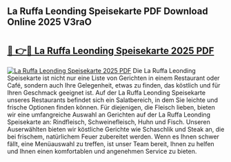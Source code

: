## La Ruffa Leonding Speisekarte PDF Download Online 2025 V3raO

# <h2><a href="http://gc6dws.nevu.top/?p=La+Ruffa+Leonding+Speisekarte">🔗 👉🔴 La Ruffa Leonding Speisekarte 2025 PDF</a></h2>

[![La Ruffa Leonding Speisekarte 2025 PDF](https://i.imgur.com/dBaPXMq.png)](http://gc6dws.nevu.top/?p=La+Ruffa+Leonding+Speisekarte)
Die La Ruffa Leonding Speisekarte ist nicht nur eine Liste von Gerichten in einem Restaurant oder Café, sondern auch Ihre Gelegenheit, etwas zu finden, das köstlich und für Ihren Geschmack geeignet ist. Auf der La Ruffa Leonding Speisekarte unseres Restaurants befindet sich ein Salatbereich, in dem Sie leichte und frische Optionen finden können. Für diejenigen, die Fleisch lieben, bieten wir eine umfangreiche Auswahl an Gerichten auf der La Ruffa Leonding Speisekarte an: Rindfleisch, Schweinefleisch, Huhn und Fisch. Unseren Auserwählten bieten wir köstliche Gerichte wie Schaschlik und Steak an, die bei frischem, natürlichem Feuer zubereitet werden. Wenn es Ihnen schwer fällt, eine Menüauswahl zu treffen, ist unser Team bereit, Ihnen zu helfen und Ihnen einen komfortablen und angenehmen Service zu bieten.

